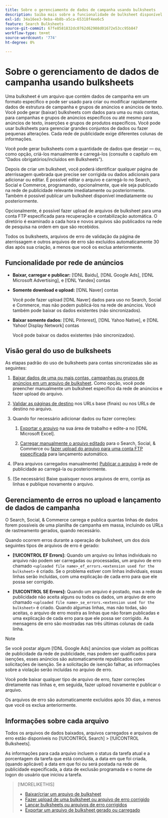 ```yaml
---
title: Sobre o gerenciamento de dados de campanha usando bulksheets
description: Saiba mais sobre a funcionalidade de bulksheet disponível pela rede de anúncios, o fluxo de trabalho de bulksheet e a manipulação de erros.
exl-id: 34a16ee3-9eba-4b8b-a5ca-65318f4ee6c5
feature: Search Bulksheets
source-git-commit: 67fe8581832dc0762d62908d01672e53cc95b847
workflow-type: tm+mt
source-wordcount: '774'
ht-degree: 0%

---
```


# Sobre o gerenciamento de dados de campanha usando bulksheets

Uma bulksheet é um arquivo que contém dados de campanha em um formato específico e pode ser usado para criar ou modificar rapidamente dados de estrutura de campanha e grupos de anúncios e anúncios de texto. Você pode gerar (baixar) bulksheets com dados para uma ou mais contas, para campanhas e grupos de anúncios específicos ou até mesmo para anúncios de texto, inserções e grupos de produtos específicos. Você pode usar bulksheets para gerenciar grandes conjuntos de dados ou fazer pequenas alterações. Cada rede de publicidade exige diferentes colunas de informações.

Você pode gerar bulksheets com a quantidade de dados que desejar — ou, como opção, criá-los manualmente e carregá-los (consulte o capítulo em &quot;Dados obrigatórios/incluídos em Bulksheets&quot;).

Depois de criar um bulksheet, você poderá identificar qualquer página de aterrissagem quebrada que precise ser corrigida ou dados adicionais para adicionar ou editar. É possível editar o arquivo e carregá-lo no Search, Social e Commerce, programando, opcionalmente, que ele seja publicado na rede de publicidade relevante imediatamente ou posteriormente. Também é possível publicar um bulksheet disponível imediatamente ou posteriormente.

Opcionalmente, é possível fazer upload de arquivos de bulksheet para uma conta FTP especificada para recuperação e contabilização automática. O diretório é examinado a cada hora e novos arquivos são publicados na rede de pesquisa na ordem em que são recebidos.

Todos os bulksheets, arquivos de erro de validação da página de aterrissagem e outros arquivos de erro são excluídos automaticamente 30 dias após sua criação, a menos que você os exclua anteriormente.

## Funcionalidade por rede de anúncios

* **Baixar, carregar e publicar:**  [!DNL Baidu], [!DNL Google Ads], [!DNL Microsoft Advertising], e [!DNL Yandex] contas

* **Somente download e upload:** [!DNL Naver] contas

  Você pode fazer upload [!DNL Naver] dados para uso no Search, Social e Commerce, mas não podem publicá-los na rede de anúncios. Você também pode baixar os dados existentes (não sincronizados).

* **Baixar somente dados:**  [!DNL Pinterest], [!DNL Yahoo Native], e [!DNL Yahoo! Display Network] contas

  Você pode baixar os dados existentes (não sincronizados).

## Visão geral do uso de bulksheets

As etapas padrão do uso de bulksheets para contas sincronizadas são as seguintes:

<!-- insert image
  [EDIT/RECREATE FILE to replace "search engine"]
-->

1. [Baixar dados de uma ou mais contas, campanhas ou grupos de anúncios em um arquivo de bulksheet](bulksheet-download.md). Como opção, você pode preencher manualmente um bulksheet específico da rede de anúncios e fazer upload do arquivo.

1. [Validar as páginas de destino](bulksheet-validate-landing-pages.md) nos URLs base (finais) ou nos URLs de destino no arquivo.

1. Quando for necessário adicionar dados ou fazer correções:

   1. [Exportar o arquivo](bulksheet-export.md) na sua área de trabalho e edite-a no [!DNL Microsoft Excel].

   1. [Carregar manualmente o arquivo editado](bulksheet-upload.md) para o Search, Social, &amp; Commerce ou [fazer upload do arquivo para uma conta FTP especificada](bulksheet-ftp-account.md) para lançamento automático.

1. (Para arquivos carregados manualmente) [Publicar o arquivo](bulksheet-post.md) à rede de publicidade ao carregá-la ou posteriormente.

1. (Se necessário) Baixe quaisquer novos arquivos de erro, corrija as linhas e publique novamente o arquivo.

## Gerenciamento de erros no upload e lançamento de dados de campanha

O Search, Social, &amp; Commerce carrega e publica quantas linhas de dados forem possíveis de uma planilha de campanha em massa, incluindo os URLs de rastreamento gerados, quando necessário.

Quando ocorrem erros durante a operação de bulksheet, um dos dois seguintes tipos de arquivos de erro é gerado:

* **[!UICONTROL EF Errors]:**  Quando um arquivo ou linhas individuais no arquivo não podem ser carregadas ou processadas, um arquivo de erro chamado `<uploaded file name>_ef_errors.<extension used for the bulksheet>` é criado. Se o problema estiver com linhas individuais, essas linhas serão incluídas, com uma explicação de cada erro para que ele possa ser corrigido.

* **[!UICONTROL SE Errors]:**  Quando um arquivo é postado, mas a rede de publicidade não aceita alguns ou todos os dados, um arquivo de erro chamado `<uploaded file name>_se_errors.<extension used for the bulksheet>` é criado. Quando algumas linhas, mas não todas, são aceitas, o arquivo de erro mostra as linhas que não foram publicadas e uma explicação de cada erro para que ele possa ser corrigido. As mensagens de erro são mostradas nas três últimas colunas de cada linha.

>[!NOTE]
>
>Se você postar algum [!DNL Google Ads] anúncios que violam as políticas de publicidade da rede de publicidade, mas podem ser qualificados para isenções, esses anúncios são automaticamente republicados com solicitações de isenção. Se a solicitação de isenção falhar, as informações sobre a violação serão incluídas no arquivo de erro.

Você pode baixar qualquer tipo de arquivo de erro, fazer correções diretamente nas linhas e, em seguida, fazer upload novamente e publicar o arquivo.

Os arquivos de erro são automaticamente excluídos após 30 dias, a menos que você os exclua anteriormente.

## Informações sobre cada arquivo

Todos os arquivos de dados baixados, arquivos carregados e arquivos de erro estão disponíveis no [!UICONTROL Search] > [!UICONTROL Bulksheets].

As informações para cada arquivo incluem o status da tarefa atual e a porcentagem da tarefa que está concluída, a data em que foi criada, (quando aplicável) a data em que foi ou será postada na rede de publicidade especificada, a data de exclusão programada e o nome de logon do usuário que iniciou a tarefa.

>[!MORELIKETHIS]
>
>* [Baixar/criar um arquivo de bulksheet](/help/search-social-commerce/campaign-management/bulksheets/bulksheet-download.md)
>* [Fazer upload de uma bulksheet ou arquivo de erro corrigido](bulksheet-upload.md)
>* [Lançar bulksheets ou arquivos de erro corrigidos](bulksheet-post.md)
>* [Exportar um arquivo de bulksheet gerado ou carregado](bulksheet-export.md)
